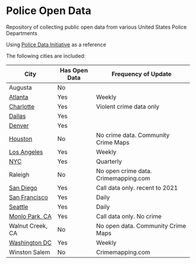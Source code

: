 # Police Open Data

Repository of collecting public open data from various United States Police Departments

Using [Police Data Initiative](https://www.policedatainitiative.org/participating-agencies/) as a reference

The following cities are included:

| City                                                                                                               | Has Open Data | Frequency of Update                  |
|--------------------------------------------------------------------------------------------------------------------|---------------|--------------------------------------|
| Augusta                                                                                                            | No            |                                      |
| [Atlanta](https://www.atlantapd.org/i-want-to/crime-data-downloads)                                                | Yes           | Weekly                               |
| [Charlotte](https://data.charlottenc.gov/search?groupIds=82e7ad57f9bd4443af251fe88442dd17)                         | Yes           | Violent crime data only              |
| [Dallas](https://www.dallasopendata.com/browse?category=Public+Safety)                                             | Yes           |                                      |
| [Denver](https://www.denvergov.org/opendata/dataset/city-and-county-of-denver-crime)                               | Yes           |                                      |
| [Houston](https://www.houstontx.gov/police/cs/index-2.htm)                                                         | No            | No crime data. Community Crime Maps  |
| [Los Angeles](https://data.lacity.org/Public-Safety/Crime-Data-from-2020-to-Present/2nrs-mtv8)                     | Yes           | Weekly                               |
| [NYC](https://opendata.cityofnewyork.us/)                                                                          | Yes           | Quarterly                            |
| Raleigh                                                                                                            | No            | No open crime data. Crimemapping.com |
| [San Diego](https://data.sandiego.gov/datasets/?category=public-safety&department=police)                          | Yes           | Call data only. recent to 2021       |
| [San Francisco](https://data.sfgov.org/Public-Safety/Police-Department-Incident-Reports-2018-to-Present/wg3w-h783) | Yes           | Daily                                |
| [Seattle](https://data.seattle.gov/Public-Safety/SPD-Crime-Data-2008-Present/tazs-3rd5)                            | Yes           | Daily                                |
| [Monlo Park, CA](https://data.menlopark.org/search?tags=Police)                                                    | Yes           | Call data only. No crime             |
| Walnut Creek, CA                                                                                                   | No            | No open data. Community Crime Maps   |
| [Washington DC](https://opendata.arcgis.com/datasets/f9cc541fc8c04106a05a1a4f1e7e813c_4.geojson)                   | Yes           | Weekly                               |
| Winston Salem                                                                                                      | No            | Crimemapping.com                     |
